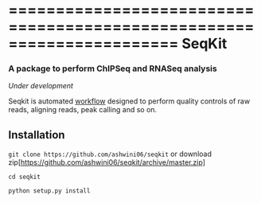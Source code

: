 ======================================================================
SeqKit
======================================================================

### A package to perform ChIPSeq and RNASeq analysis
*Under development*

Seqkit is automated [workflow](https://github.com/ashwini06/seqkit/blob/master/misc/SeqKit_workflow.pdf) designed to perform quality controls of raw reads, aligning reads, peak calling and  so on.

<a name="installation"/></a>
Installation
---------------
 

`git clone https://github.com/ashwini06/seqkit`
or download zip[https://github.com/ashwini06/seqkit/archive/master.zip]

`cd seqkit`

`python setup.py install`


